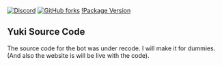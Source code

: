 [![Discord](https://discordapp.com/api/guilds/503423569192157184/widget.png?style=shield)](https://discord.gg/ck8kajr)
[![GitHub forks](https://img.shields.io/github/forks/SplitXPlayZ/Yuki-Public)](https://github.com/SplitXPlayZ/Yuki-Public/network)
[!Package Version](https://img.shields.io/github/package-json/v/SplitXPlayZ/Yuki-Public)

## Yuki Source Code

The source code for the bot was under recode. I will make it for dummies.
(And also the website is will be live with the code).
